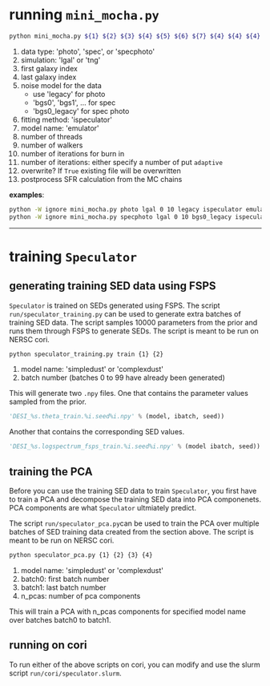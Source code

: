 # running `mini_mocha.py`

```bash
python mini_mocha.py ${1} ${2} ${3} ${4} ${5} ${6} ${7} ${4} ${4} ${4}
```
1. data type: 'photo', 'spec', or 'specphoto'
2. simulation: 'lgal' or 'tng'
3. first galaxy index 
4. last galaxy index
5. noise model for the data
    - use 'legacy' for photo 
    - 'bgs0', 'bgs1', ... for spec
    - 'bgs0_legacy' for spec photo
6. fitting method: 'ispeculator'
7. model name: 'emulator' 
8. number of threads 
9. number of walkers
10. number of iterations for burn in
11. number of iterations: either specify a number of put `adaptive`
12. overwrite? If `True` existing file will be overwritten
13. postprocess SFR calculation from the MC chains


**examples**:
```bash
python -W ignore mini_mocha.py photo lgal 0 10 legacy ispeculator emulator 1 20 20 40 True True 
python -W ignore mini_mocha.py specphoto lgal 0 10 bgs0_legacy ispeculator emulator 1 20 20 40 True True 
```
---
# training `Speculator`
## generating training SED data using FSPS 
`Speculator` is trained on SEDs generated using FSPS. The script
`run/speculator_training.py` can be used to generate extra batches of 
training SED data. The script samples 10000 parameters from the prior and 
runs them through FSPS to generate SEDs. The script is meant to be run on 
NERSC cori. 

```bash
python speculator_training.py train {1} {2}
```
1. model name: 'simpledust' or 'complexdust' 
2. batch number (batches 0 to 99 have already been generated) 

This will generate two `.npy` files. One that contains the parameter values
sampled from the prior. 

```python
'DESI_%s.theta_train.%i.seed%i.npy' % (model, ibatch, seed))
```

Another that contains the corresponding SED values. 

```python
'DESI_%s.logspectrum_fsps_train.%i.seed%i.npy' % (model ibatch, seed))
```

## training the PCA
Before you can use the training SED data to train `Speculator`, you first have
to train a PCA and decompose the training SED data into PCA componenets. PCA
components are what `Speculator` ultmiately predict. 

The script `run/speculator_pca.py`can be used to train the PCA over multiple
batches of SED training data created from the section above. The script is 
meant to be run on NERSC cori. 

```bash
python speculator_pca.py {1} {2} {3} {4} 
```
1. model name: 'simpledust' or 'complexdust'
2. batch0: first batch number 
3. batch1: last batch number
4. n_pcas: number of pca components 

This will train a PCA with n_pcas components for specified model name over 
batches batch0 to batch1. 

## running on cori
To run either of the above scripts on cori, you can modify and use the slurm 
script `run/cori/speculator.slurm`. 


